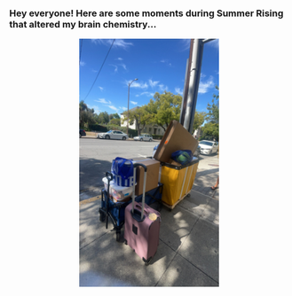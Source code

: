 
### Hey everyone! Here are some moments during Summer Rising that altered my brain chemistry... 


 <img src="./F2327C3B-E5E1-4EE6-AC23-096230EAB9B3.jpeg" style="width:50%; margin:auto; display:block">

